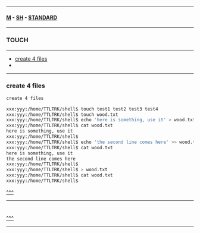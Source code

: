 
---

#### [M](https://github.com/ttltrk/TTT/blob/master/menu.md) - [SH](https://github.com/ttltrk/TTT/blob/master/SH/SH.md) - [STANDARD](https://github.com/ttltrk/TTT/blob/master/SH/STANDARD/STANDARD.md)

---

<h3 id='^'>TOUCH</h3>

---

* <a href='#'>create 4 files</a></br>
* <a href='#'></a></br>

---

<h3 id=''>create 4 files</h3>

```sh
create 4 files

xxx:yyy:/home/TTLTRK/shell$ touch test1 test2 test3 test4
xxx:yyy:/home/TTLTRK/shell$ touch wood.txt
xxx:yyy:/home/TTLTRK/shell$ echo 'here is something, use it' > wood.txt
xxx:yyy:/home/TTLTRK/shell$ cat wood.txt
here is something, use it
xxx:yyy:/home/TTLTRK/shell$
xxx:yyy:/home/TTLTRK/shell$ echo 'the second line comes here' >> wood.txt
xxx:yyy:/home/TTLTRK/shell$ cat wood.txt
here is something, use it
the second line comes here
xxx:yyy:/home/TTLTRK/shell$
xxx:yyy:/home/TTLTRK/shell$ > wood.txt
xxx:yyy:/home/TTLTRK/shell$ cat wood.txt
xxx:yyy:/home/TTLTRK/shell$
```

<a href='#^'>^^^</a>

---

<h3 id=''></h3>

```sh

```

<a href='#^'>^^^</a>

---
